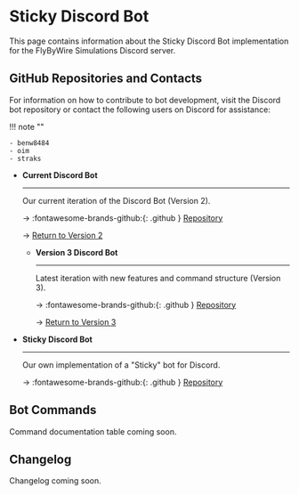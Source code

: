 # Sticky Discord Bot

This page contains information about the Sticky Discord Bot implementation for the FlyByWire Simulations Discord server.

## GitHub Repositories and Contacts

For information on how to contribute to bot development, visit the Discord bot repository or contact the following users on Discord for assistance:

!!! note ""

    - benw8484
    - oim
    - straks

<div class="grid cards" markdown>

- **Current Discord Bot**

    ---

    Our current iteration of the Discord Bot (Version 2).

    -> :fontawesome-brands-github:{: .github } [Repository](https://github.com/flybywiresim/discord-bot)

    -> [Return to Version 2](discord-bot.md)

  - **Version 3 Discord Bot**

      ---

      Latest iteration with new features and command structure (Version 3).

      -> :fontawesome-brands-github:{: .github } [Repository](https://github.com/flybywiresim/discord-bot-utils)

      -> [Return to Version 3](discord-bot-utils.md)

- **Sticky Discord Bot**

    ---

    Our own implementation of a "Sticky" bot for Discord.

    -> :fontawesome-brands-github:{: .github } [Repository](https://github.com/flybywiresim/discord-bot-sticky)

</div>

## Bot Commands

Command documentation table coming soon.

## Changelog

Changelog coming soon.

